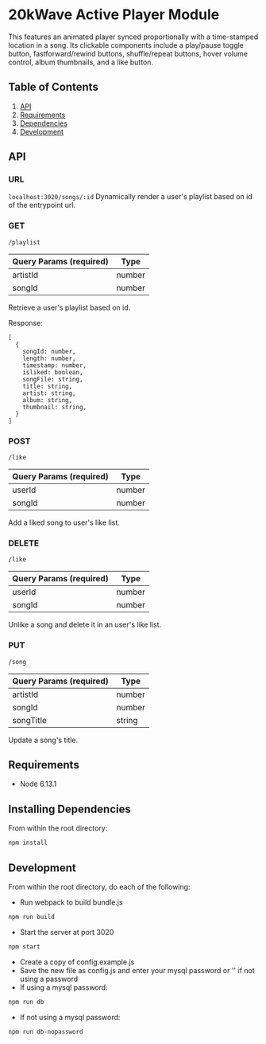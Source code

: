 # 20kWave Active Player Module

This features an animated player synced proportionally with a time-stamped location in a song. Its clickable components include a play/pause toggle button, fastforward/rewind buttons, shuffle/repeat buttons, hover volume control, album thumbnails, and a like button.

## Table of Contents

1. [API](#API)
1. [Requirements](#requirements)
1. [Dependencies](#installing)
1. [Development](#development)

## API
### URL
`localhost:3020/songs/:id`
Dynamically render a user's playlist based on id of the entrypoint url.

### GET
`/playlist`

| Query Params (required) | Type |
| ----------- | ----------- |
| artistId | number | 
| songId | number |

Retrieve a user's playlist based on id.

Response:
```
[
  {
    songId: number,
    length: number,
    timestamp: number,
    isliked: boolean,
    songFile: string,
    title: string,
    artist: string,
    album: string,
    thumbnail: string,
  }
]
```


### POST
`/like`

| Query Params (required) | Type |
| ----------- | ----------- |
| userId | number |
| songId | number |

Add a liked song to user's like list.

### DELETE
`/like`

| Query Params (required) | Type |
| ----------- | ----------- |
| userId | number |
| songId | number |

Unlike a song and delete it in an user's like list. 

### PUT
`/song`

| Query Params (required)| Type |
| ----------- | ----------- |
| artistId | number |
| songId | number |
| songTitle | string |

Update a song's title.

## Requirements

- Node 6.13.1

## Installing Dependencies

From within the root directory:

```sh
npm install
```

## Development

From within the root directory, do each of the following:

- Run webpack to build bundle.js
```sh
npm run build
```
- Start the server at port 3020
```sh
npm start
```
- Create a copy of config.example.js
- Save the new file as config.js and enter your mysql password or '' if not using a password
- If using a mysql password: 
```sh
npm run db
```
- If not using a mysql password: 
```sh
npm run db-nopassword
```
